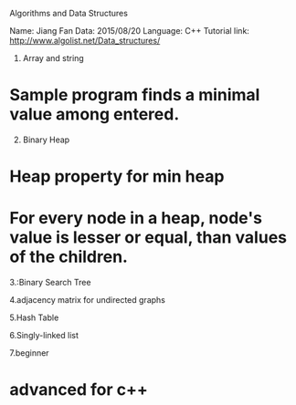 
Algorithms and Data Structures

Name: Jiang Fan
Data: 2015/08/20
Language: C++
Tutorial link: http://www.algolist.net/Data_structures/

1. Array and string
# Sample program finds a minimal value among entered.

2. Binary Heap
# Heap property for min heap
# For every node in a heap, node's value is lesser or equal, than values of the children.

3.:Binary Search Tree

4.adjacency matrix for undirected graphs

5.Hash Table

6.Singly-linked list

7.beginner
# advanced for c++
